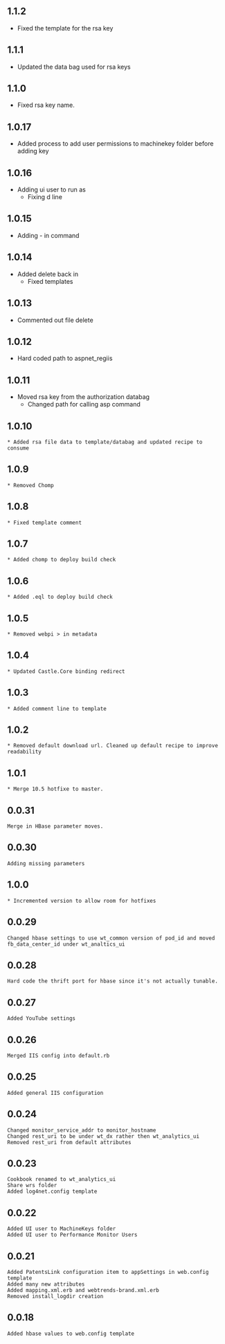 ## 1.1.2
  * Fixed the template for the rsa key
## 1.1.1
  * Updated the data bag used for rsa keys
## 1.1.0
  * Fixed rsa key name.
## 1.0.17
  * Added process to add user permissions to machinekey folder before adding key
## 1.0.16
  * Adding ui user to run as
	* Fixing d line
## 1.0.15
  * Adding - in command
## 1.0.14
  * Added delete back in
	* Fixed templates
## 1.0.13
  * Commented out file delete
## 1.0.12
  * Hard coded path to aspnet_regiis
## 1.0.11
  * Moved rsa key from the authorization databag
	* Changed path for calling asp command
## 1.0.10
	* Added rsa file data to template/databag and updated recipe to consume
## 1.0.9
	* Removed Chomp
## 1.0.8
	* Fixed template comment
## 1.0.7
	* Added chomp to deploy build check	
## 1.0.6
	* Added .eql to deploy build check
## 1.0.5
	* Removed webpi > in metadata
## 1.0.4
	* Updated Castle.Core binding redirect
## 1.0.3
	* Added comment line to template
## 1.0.2
	* Removed default download url. Cleaned up default recipe to improve readability
## 1.0.1
	* Merge 10.5 hotfixe to master.
## 0.0.31
	Merge in HBase parameter moves.
## 0.0.30
	Adding missing parameters
## 1.0.0   
	* Incremented version to allow room for hotfixes
## 0.0.29
	Changed hbase settings to use wt_common version of pod_id and moved fb_data_center_id under wt_analtics_ui
## 0.0.28
	Hard code the thrift port for hbase since it's not actually tunable.

## 0.0.27
	Added YouTube settings

## 0.0.26
	Merged IIS config into default.rb

## 0.0.25
	Added general IIS configuration

## 0.0.24
	Changed monitor_service_addr to monitor_hostname
	Changed rest_uri to be under wt_dx rather then wt_analytics_ui
	Removed rest_uri from default attributes

## 0.0.23
	Cookbook renamed to wt_analytics_ui
	Share wrs folder
	Added log4net.config template

## 0.0.22
	Added UI user to MachineKeys folder
	Added UI user to Performance Monitor Users

## 0.0.21
	Added PatentsLink configuration item to appSettings in web.config template
	Added many new attributes
	Added mapping.xml.erb and webtrends-brand.xml.erb
	Removed install_logdir creation

## 0.0.18
	Added hbase values to web.config template
